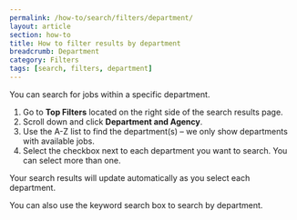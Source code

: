 ```yaml
---
permalink: /how-to/search/filters/department/
layout: article
section: how-to
title: How to filter results by department
breadcrumb: Department
category: Filters
tags: [search, filters, department]
---
```


You can search for jobs within a specific department.

1.	Go to **Top Filters** located on the right side of the search results page.
2.	Scroll down and click **Department and Agency**.
3.	Use the A-Z list to find the department(s) – we only show departments with available jobs.
4.	Select the checkbox next to each department you want to search. You can select more than one.

Your search results will update automatically as you select each department.

You can also use the keyword search box to search by department. 
